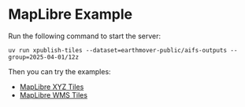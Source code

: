 # MapLibre Example

Run the following command to start the server:
```
uv run xpublish-tiles --dataset=earthmover-public/aifs-outputs --group=2025-04-01/12z
```

Then you can try the examples:

* [MapLibre XYZ Tiles](./tiles.html)
* [MapLibre WMS Tiles](./wms-tiled.html)
